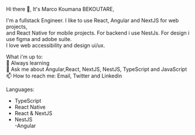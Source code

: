 Hi there 👋, It's Marco Koumana BEKOUTARE,

I'm a fullstack Engineer. I like to use React, Angular and NextJS for web projects,<br/>
and React Native for mobile projects. For backend i use NestJs. For design i use figma and adobe suite.<br/>
I love web accessibility and design ui/ux.<br/>

What i'm up to:<br/>
🌱 Always learning<br/>
💬 Ask me about Angular,React, NextJS, NestJS, TypeScript and JavaScript<br/>
📫 How to reach me: Email, Twitter and Linkedin<br/>

Languages:<br/>
- TypeScript<br/>
- React Native<br/>
- React & NextJS<br/>
- NestJS<br/>
-Angular<br/>

